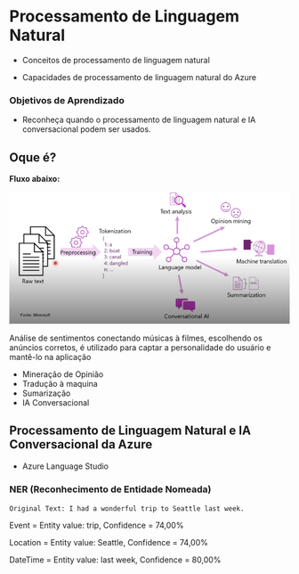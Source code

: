 # Processamento de Linguagem Natural

- Conceitos de processamento de linguagem natural

- Capacidades de processamento de linguagem natural do Azure

### Objetivos de Aprendizado

- Reconheça quando o processamento de linguagem natural e IA conversacional podem ser usados.

## Oque é?

**Fluxo abaixo:**

![alt text](image-1.png)

Análise de sentimentos conectando músicas à filmes, escolhendo os anúncios corretos, é utilizado para captar a personalidade do usuário e mantê-lo na aplicação

- Mineração de Opinião
- Tradução à maquina
- Sumarização
- IA Conversacional

## Processamento de Linguagem Natural e IA Conversacional da Azure

- Azure Language Studio

### NER (Reconhecimento de Entidade Nomeada)

    Original Text: I had a wonderful trip to Seattle last week.

Event = Entity value: trip, Confidence = 74,00%

Location = Entity value: Seattle, Confidence = 74,00%

DateTime = Entity value: last week, Confidence = 80,00%
